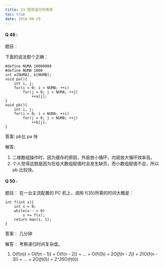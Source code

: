 ```yaml
---
title: 23 程序运行的效率
toc: true
date: 2018-08-29
---
```


#### Q 46 :

题目：

下面的说法那个正确：

```
#define NUMA 10000000
#define NUMB 1000
int a[NUMA], b[NUMB];
void pa(){
    int i, j;
    for(i = 0; i < NUMB; ++i)
        for(j = 0; j < NUMA; ++j)
            ++a[j];
}
void pb(){
    int i, j;
    for(i = 0; i < NUMA; ++i)
        for(j = 0; j < NUMB; ++j)
            ++b[j];
}
```

答案:
pb比 pa 快

解答:
1. 二维数组操作时，因为缓存的原因，外层放小循环，内层放大循环效率高。
2. 个人觉得这题是因为在给大数组赋值时会发生缺页，而小数组赋值不会，所以 pb 比较快。







#### Q 50 :

题目：
在一台主流配置的 PC 机上，调用 f(35)所需的时间大概是：
```
int f(int x){
    int s = 0;
    while(x-- > 0)
        s += f(x);
    return max(s, 1);
}
```

答案：
几分钟

解答：
考察递归时间复杂度。
1.   O(f(n)) = O(f(n - 1)) + O(f(n - 2)) + ... + O(f(0))
   = 2*O(f(n - 2)) + 2*(O(f(n - 3)) + ... + 2*O(f(0))
   = 2^35*O(f(0))
